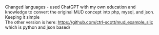 Changed languages - used ChatGPT with my own education and knowledge to convert the original MUD concept into php, mysql, and json. \
Keeping it simple\
The other version is here: https://github.com/ctrl-scott/mud_example_slic which is python and json based\
